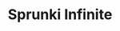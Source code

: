 ---
slug: sprunki-infinite-2186
title: Sprunki Infinite
description: "Sprunki Infinite is an exciting online game. Play for free directly in your browser!"
icon: /images/popular_mods/Sprunki Infinite.png
url: https://wowtbc.net/sprunkin/sprunki-infinite/index.html
previewImage: /images/popular_mods/Sprunki Infinite.png
type: popular mods

# SEO配置
seo:
  title: "Sprunki Infinite - Play Free Online Game | Fun Browser Games"
  description: "Sprunki Infinite - Play this fun online game for free in your browser. No download required!"
  ogImage: "/images/popular_mods/Sprunki Infinite.png"
  keywords: "sprunki-infinite-2186, online game, browser game, free game, popular mods game, play online"

videoUrls:
  - https://www.youtube.com/embed/example1
  - https://www.youtube.com/embed/example2

whyPlay:
  title: "Why Play Sprunki Infinite?"
  items:
    - "Immersive Gameplay: Sprunki Infinite offers an engaging and immersive gaming experience that will keep you entertained for hours"
    - "Challenging Levels: Test your skills with increasingly difficult challenges and obstacles"
    - "Beautiful Graphics: Enjoy stunning visuals and smooth animations that bring the game world to life"
    - "Regular Updates: New content and features are added regularly to keep the game fresh and exciting"
    - "Free to Play: Experience all the fun without spending a penny"
    - "Community Features: Connect with other players, share strategies, and compete for high scores"
    - "Cross-Platform: Play on any device with a web browser, no downloads required"

features:
  title: "Key Features of Sprunki Infinite"
  image: "/images/popular_mods/Sprunki Infinite.png"
  items:
    - "Intuitive Controls: Easy to learn controls make Sprunki Infinite accessible for players of all skill levels"
    - "Multiple Game Modes: Enjoy various gameplay options that provide different challenges and experiences"
    - "Character Customization: Personalize your gaming experience with unique characters and items"
    - "Achievement System: Complete special tasks to earn rewards and recognition"
    - "Leaderboards: Compete with players worldwide and see who can achieve the highest scores"

characteristics:
  title: "Game Characteristics"
  image: "/images/popular_mods/Sprunki Infinite.png"
  items:
    - "Genre: Popular mods game with elements of strategy and skill"
    - "Difficulty: Suitable for both casual gamers and those seeking a challenge"
    - "Play Time: Quick sessions or extended gameplay, depending on your preference"
    - "Art Style: Vibrant and engaging visuals that enhance the gaming experience"
    - "Sound Design: Immersive audio that complements the gameplay perfectly"

info: "Sprunki Infinite is an exciting online game that offers players a unique and engaging gaming experience. With its intuitive controls, stunning visuals, and challenging gameplay, Sprunki Infinite provides hours of entertainment for players of all ages and skill levels. Whether you're looking for a quick gaming session during a break or an extended play session, Sprunki Infinite delivers an immersive experience that will keep you coming back for more. The game features multiple levels of increasing difficulty, ensuring that players are constantly challenged as they progress. With regular updates adding new content and features, Sprunki Infinite remains fresh and exciting, providing endless entertainment options for its growing community of players."

howToPlayIntro: "Welcome to Sprunki Infinite! This guide will walk you through the basics and help you master the game. Whether you're a beginner or looking to improve your skills, these tips and instructions will enhance your gaming experience."

howToPlaySteps:
  - title: "Getting Started"
    description: "Begin your Sprunki Infinite adventure by familiarizing yourself with the controls. Use your keyboard or mouse to navigate through the game interface. The tutorial will guide you through the basic mechanics and help you understand the objectives."
  - title: "Understanding the Objectives"
    description: "In Sprunki Infinite, your main goal is to progress through levels by completing specific objectives. Each level presents unique challenges that require different strategies and approaches."
  - title: "Mastering the Controls"
    description: "Practice using the controls to improve your precision and reaction time. Sprunki Infinite requires quick reflexes and strategic thinking to overcome obstacles and defeat opponents."
  - title: "Utilizing Power-ups"
    description: "Collect power-ups throughout the game to enhance your abilities and overcome difficult challenges. Each power-up offers unique advantages that can be crucial for success."
  - title: "Developing Strategies"
    description: "As you progress in Sprunki Infinite, develop effective strategies for different scenarios. Analyze patterns, anticipate challenges, and adapt your approach to maximize your performance."

faq:
  title: "Frequently Asked Questions about Sprunki Infinite"
  items:
    - question: "Is Sprunki Infinite free to play?"
      answer: "Yes, Sprunki Infinite is completely free to play directly in your web browser. No downloads or purchases are required to enjoy the full game experience."
    - question: "Can I play Sprunki Infinite on mobile devices?"
      answer: "Yes, Sprunki Infinite is optimized for both desktop and mobile play. You can enjoy the game on any device with a web browser and internet connection."
    - question: "Are there any in-game purchases?"
      answer: "While Sprunki Infinite is free to play, there may be optional in-game purchases available for cosmetic items or additional features that don't affect core gameplay."
    - question: "How often is Sprunki Infinite updated?"
      answer: "The developers regularly update Sprunki Infinite with new content, features, and improvements based on player feedback and game performance."
    - question: "Can I play Sprunki Infinite offline?"
      answer: "Currently, Sprunki Infinite requires an internet connection to play as it's a browser-based online game."
    - question: "Is Sprunki Infinite suitable for children?"
      answer: "Yes, Sprunki Infinite is designed to be family-friendly and suitable for players of all ages."
    - question: "How do I report bugs or issues?"
      answer: "If you encounter any problems while playing Sprunki Infinite, you can report them through the game's support page or contact the developers directly through their website."
    - question: "Still Have Questions?"
      answer: "If you have additional questions about Sprunki Infinite that aren't covered in this FAQ, please visit our support center or contact our customer service team for assistance."
---
